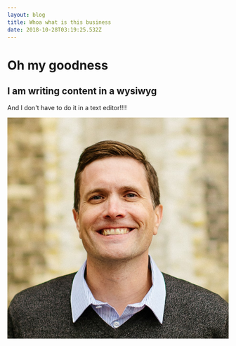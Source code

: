 ```yaml
---
layout: blog
title: Whoa what is this business
date: 2018-10-28T03:19:25.532Z
---
```

# Oh my goodness

## I am writing content in a wysiwyg

And I don't have to do it in a text editor!!!!

![](/images/uploads/stevenhickshires.jpg)
